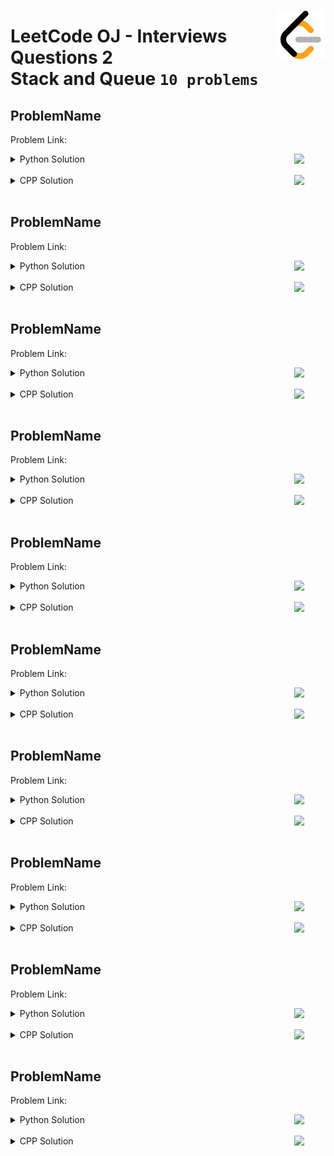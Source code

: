 <picture><img align="right" width="80" src="/logos/leetcode.png"></img></picture>

# LeetCode OJ - Interviews Questions 2 <br> Stack and Queue `10 problems`

## ProblemName
Problem Link:

<picture><img align="right" width="50" src="https://github.com/cs-MohamedAyman/cs-MohamedAyman/blob/master/repos-logos/python.png"></img></picture>
<details>
    <summary>Python Solution</summary>

```python

```

</details>
<br>
<picture><img align="right" width="50" src="https://github.com/cs-MohamedAyman/cs-MohamedAyman/blob/master/repos-logos/cpp.png"></img></picture>
<details>
    <summary>CPP Solution</summary>

```cpp

```

</details>
<br>

## ProblemName
Problem Link:

<picture><img align="right" width="50" src="https://github.com/cs-MohamedAyman/cs-MohamedAyman/blob/master/repos-logos/python.png"></img></picture>
<details>
    <summary>Python Solution</summary>

```python

```

</details>
<br>
<picture><img align="right" width="50" src="https://github.com/cs-MohamedAyman/cs-MohamedAyman/blob/master/repos-logos/cpp.png"></img></picture>
<details>
    <summary>CPP Solution</summary>

```cpp

```

</details>
<br>

## ProblemName
Problem Link:

<picture><img align="right" width="50" src="https://github.com/cs-MohamedAyman/cs-MohamedAyman/blob/master/repos-logos/python.png"></img></picture>
<details>
    <summary>Python Solution</summary>

```python

```

</details>
<br>
<picture><img align="right" width="50" src="https://github.com/cs-MohamedAyman/cs-MohamedAyman/blob/master/repos-logos/cpp.png"></img></picture>
<details>
    <summary>CPP Solution</summary>

```cpp

```

</details>
<br>

## ProblemName
Problem Link:

<picture><img align="right" width="50" src="https://github.com/cs-MohamedAyman/cs-MohamedAyman/blob/master/repos-logos/python.png"></img></picture>
<details>
    <summary>Python Solution</summary>

```python

```

</details>
<br>
<picture><img align="right" width="50" src="https://github.com/cs-MohamedAyman/cs-MohamedAyman/blob/master/repos-logos/cpp.png"></img></picture>
<details>
    <summary>CPP Solution</summary>

```cpp

```

</details>
<br>

## ProblemName
Problem Link:

<picture><img align="right" width="50" src="https://github.com/cs-MohamedAyman/cs-MohamedAyman/blob/master/repos-logos/python.png"></img></picture>
<details>
    <summary>Python Solution</summary>

```python

```

</details>
<br>
<picture><img align="right" width="50" src="https://github.com/cs-MohamedAyman/cs-MohamedAyman/blob/master/repos-logos/cpp.png"></img></picture>
<details>
    <summary>CPP Solution</summary>

```cpp

```

</details>
<br>

## ProblemName
Problem Link:

<picture><img align="right" width="50" src="https://github.com/cs-MohamedAyman/cs-MohamedAyman/blob/master/repos-logos/python.png"></img></picture>
<details>
    <summary>Python Solution</summary>

```python

```

</details>
<br>
<picture><img align="right" width="50" src="https://github.com/cs-MohamedAyman/cs-MohamedAyman/blob/master/repos-logos/cpp.png"></img></picture>
<details>
    <summary>CPP Solution</summary>

```cpp

```

</details>
<br>

## ProblemName
Problem Link:

<picture><img align="right" width="50" src="https://github.com/cs-MohamedAyman/cs-MohamedAyman/blob/master/repos-logos/python.png"></img></picture>
<details>
    <summary>Python Solution</summary>

```python

```

</details>
<br>
<picture><img align="right" width="50" src="https://github.com/cs-MohamedAyman/cs-MohamedAyman/blob/master/repos-logos/cpp.png"></img></picture>
<details>
    <summary>CPP Solution</summary>

```cpp

```

</details>
<br>

## ProblemName
Problem Link:

<picture><img align="right" width="50" src="https://github.com/cs-MohamedAyman/cs-MohamedAyman/blob/master/repos-logos/python.png"></img></picture>
<details>
    <summary>Python Solution</summary>

```python

```

</details>
<br>
<picture><img align="right" width="50" src="https://github.com/cs-MohamedAyman/cs-MohamedAyman/blob/master/repos-logos/cpp.png"></img></picture>
<details>
    <summary>CPP Solution</summary>

```cpp

```

</details>
<br>

## ProblemName
Problem Link:

<picture><img align="right" width="50" src="https://github.com/cs-MohamedAyman/cs-MohamedAyman/blob/master/repos-logos/python.png"></img></picture>
<details>
    <summary>Python Solution</summary>

```python

```

</details>
<br>
<picture><img align="right" width="50" src="https://github.com/cs-MohamedAyman/cs-MohamedAyman/blob/master/repos-logos/cpp.png"></img></picture>
<details>
    <summary>CPP Solution</summary>

```cpp

```

</details>
<br>

## ProblemName
Problem Link:

<picture><img align="right" width="50" src="https://github.com/cs-MohamedAyman/cs-MohamedAyman/blob/master/repos-logos/python.png"></img></picture>
<details>
    <summary>Python Solution</summary>

```python

```

</details>
<br>
<picture><img align="right" width="50" src="https://github.com/cs-MohamedAyman/cs-MohamedAyman/blob/master/repos-logos/cpp.png"></img></picture>
<details>
    <summary>CPP Solution</summary>

```cpp

```

</details>
<br>
